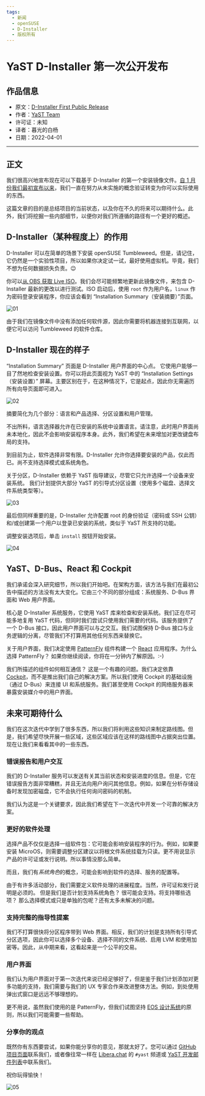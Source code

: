 ```yaml
---
tags:
  - 新闻
  - openSUSE
  - D-Installer
  - 版权所有
---
```


# YaST D-Installer 第一次公开发布

## 作品信息

- 原文：[D-Installer First Public Release](https://yast.opensuse.org/blog/2022-03-31/d-installer-first-public-release)
- 作者：[YaST Team](https://yast.opensuse.org/)
- 许可证：未知
- 译者：暮光的白杨
- 日期：2022-04-01

----

## 正文

我们很高兴地宣布现在可以下载基于 D-Installer 的第一个安装镜像文件。[自 1 月份我们最初宣布以来](https://yast.opensuse.org/blog/2022-01-18/announcing-the-d-installer-project)，我们一直在努力从未实施的概念验证转变为你可以实际使用的东西。

这篇文章的目的是总结项目的当前状态，以及你在不久的将来可以期待什么。此外，我们将挖掘一些内部细节，以便你对我们所遵循的路径有一个更好的概述。

## D-Installer（某种程度上）的作用

D-Installer 可以在简单的场景下安装 openSUSE Tumbleweed。但是，请记住，它仍然是一个实验性项目，所以如果你决定试一试，最好使用虚拟机。毕竟，我们不想为任何数据损失负责。😉

你可以[从 OBS 获取 Live ISO](https://build.opensuse.org/package/binaries/YaST:Head:D-Installer/d-installer-live/images)。我们会尽可能频繁地更新此镜像文件，来包含 D-Installer 最新的更改以进行测试。ISO 启动后，使用 `root` 作为用户名，`linux` 作为密码登录安装程序，你应该会看到 “Installation Summary（安装摘要）”页面。

![01](./images/2022-04/installation-summary-mini.png)

由于我们在镜像文件中没有添加任何软件源，因此你需要将机器连接到互联网，以便它可以访问 Tumbleweed 的软件仓库。

## D-Installer 现在的样子

“Installation Summary” 页面是 D-Installer 用户界面的中心点。 它使用户能够一目了然地检查安装设置。你可以将此页面视为 YaST 中的 “Installation Settings（安装设置）” 屏幕。主要区别在于，在这种情况下，它是起点，因此你无需遍历所有向导页面即可进入。

![02](./images/2022-04/yast-installation-settings-mini.png)

摘要简化为几个部分：语言和产品选择、分区设置和用户管理。

不出所料，语言选择器允许在已安装的系统中设置语言。请注意，此时用户界面尚未本地化，因此不会影响安装程序本身。此外，我们希望在未来增加对更改键盘布局的支持。

到目前为止，软件选择非常有限。D-Installer 允许你选择要安装的产品，仅此而已。尚不支持选择模式或系统角色。

关于分区，D-Installer 依赖于 YaST 指导建议，尽管它只允许选择一个设备来安装系统。 我们计划提供大部分 YaST 的引导式分区设置（使用多个磁盘、选择文件系统类型等）。

![03](./images/2022-04/target-selection-mini.png)

最后但同样重要的是，D-Installer 允许配置 root 的身份验证（密码或 SSH 公钥）和/或创建第一个用户以登录已安装的系统，类似于 YaST 所支持的功能。

调整安装选项后，单击 `install` 按钮开始安装。

![04](./images/2022-04/installation-progress-mini.png)

## YaST、D-Bus、React 和 Cockpit

我们承诺会深入研究细节，所以我们开始吧。在架构方面，该方法与我们在最初公告中描述的方法没有太大变化。它由三个不同的部分组成：系统服务、D-Bus 界面和 Web 用户界面。

核心是 D-Installer 系统服务，它使用 YaST 库来检查和安装系统。我们正在尽可能多地复用 YaST 代码，但同时我们尝试只使用我们需要的代码。该服务提供了一个 D-Bus 接口，因此用户界面可以与之交互。我们试图保持 D-Bus 接口与业务逻辑的分离，尽管我们不打算用其他任何东西来替换它。

关于用户界面，我们决定使用 [PatternFly](https://www.patternfly.org/) 组件构建一个 [React](https://reactjs.org/) 应用程序。为什么选择 PatternFly？ 如果你继续阅读，你将在一分钟内了解原因。:-)

我们所描述的组件如何相互通信？ 这是一个有趣的问题。我们决定依靠 [Cockpit](https://cockpit-project.org/)，而不是推出我们自己的解决方案。所以我们使用 Cockpit 的基础设施（通过 D-Bus）来连接 UI 和系统服务。我们甚至使用 Cockpit 的网络服务器来暴露安装媒介中的用户界面。

## 未来可期待什么

我们在这次迭代中学到了很多东西，所以我们将利用这些知识来制定路线图。但是，我们希望尽快开展一些区域，这些区域应该在这样的路线图中占据突出位置。现在让我们来看看其中的一些东西。

### 错误报告和用户交互

我们的 D-Installer 服务可以发送有关其当前状态和安装进度的信息。但是，它在错误报告方面非常糟糕，并且无法向用户询问其他信息。例如，如果在分析存储设备时发现加密磁盘，它不会执行任何询问密码的机制。

我们认为这是一个关键要求，因此我们希望在下一次迭代中开发一个可靠的解决方案。

### 更好的软件处理

选择产品不仅仅是选择一组软件包：它可能会影响安装程序的行为。例如，如果要安装 MicroOS，则需要调整分区建议以将根文件系统挂载为只读。更不用说显示产品的许可证或发行说明。所以事情没那么简单。

而且，我们有*系统角色*的概念，可能会影响到软件的选择、服务的配置等。

由于有许多活动部分，我们需要定义软件处理的进展程度。当然，许可证和发行说明是必须的。 但是我们是否计划支持系统角色？ 很可能会支持。将支持哪些选项？ 那么选择模式或只是单独的包呢？还有太多未解决的问题。

### 支持完整的指导性提案

我们不打算很快将分区程序带到 Web 界面。相反，我们的计划是支持所有引导式分区选项，因此你可以选择多个设备、选择不同的文件系统、启用 LVM 和使用加密等。因此，从中期来看，这看起来是一个公平的交易。

### 用户界面

我们认为用户界面对于第一次迭代来说已经足够好了，但是鉴于我们计划添加对更多功能的支持，我们需要与我们的 UX 专家合作来改进整体方法。例如，到处使用弹出式窗口是远远不够理想的。

更不用说，虽然我们使用的是 PatternFly，但我们试图坚持 [EOS 设计系统](https://www.eosdesignsystem.com/)的原则，所以我们可能需要一些帮助。

### 分享你的观点

既然你有东西要尝试，如果你能分享你的意见，那就太好了。您可以通过 [GitHub 项目页面](https://github.com/yast/d-installer)联系我们，或者像往常一样在 [Libera.chat](https://libera.chat/) 的 `#yast` 频道或 [YaST 开发邮件列表](https://lists.opensuse.org/archives/list/yast-devel@lists.opensuse.org/)中联系我们。

祝你玩得愉快！

![05](./images/2022-04/congratulations-mini.png)